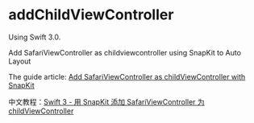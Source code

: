 # addChildViewController

Using Swift 3.0.

Add SafariViewController as childviewcontroller using SnapKit to Auto Layout

The guide article: [Add SafariViewController as childViewController with SnapKit](https://o1xhack.com/en/2017/03/11/swift-learning/addchildview-safari/)

中文教程：[Swift 3 - 用 SnapKit 添加 SafariViewController 为 childViewController](http://o1xhack.com/2017/03/08/swift-learning/addchildview-safari/)
 
